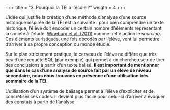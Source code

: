 +++
title = "3. Pourquoi la TEI à l'école ?"
weigth = 4
+++

L’idée qui justifie la création d’une méthode d’analyse d’une source historique inspirée de la TEI est la suivante : pour bien comprendre un texte historique, l’élève doit encoder un certain nombre d’éléments représentant la société à l’étude. [Wineburg et al. (2011)](https://books.google.ca/books/about/Reading_Like_a_Historian.html?id=hJwbAgAAQBAJ&redir_esc=y) nomme cette action le *sourcing*. Ces éléments euristiques, une fois décodés par l’élève, vont lui permettre d’arriver à sa propre conception du monde étudié.

Sur le plan strictement pratique, le cerveau de l’élève ne diffère que très peu d’une requête SQL (par exemple) qui permet à un chercheu.se.r de tirer des conclusions à partir d’un texte balisé. **Il est important de mentionner que dans le cas d’une analyse de source fait par un élève de niveau secondaire, nous nous trouvons en présence d’une utilisation très sommaire de la TEI.**

L’utilisation d’un système de balisage permet à l’élève d’expliciter et de concrétiser ces codes. Il devient plus facile pour celui-ci d’arriver à évoquer des constats à partir de l’analyse.
